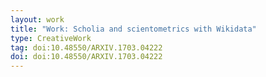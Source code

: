 ```yaml
---
layout: work
title: "Work: Scholia and scientometrics with Wikidata"
type: CreativeWork
tag: doi:10.48550/ARXIV.1703.04222
doi: doi:10.48550/ARXIV.1703.04222
---
```

